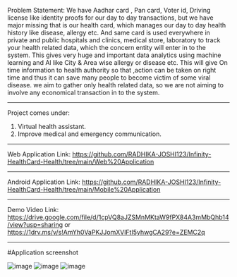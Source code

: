
Problem Statement: We have Aadhar card , Pan card, Voter id, Driving license like identity proofs for our day to day transactions, but we have major missing that is our health card, which manages our day to day health history like disease, allergy etc. And same card is used everywhere in private and public hospitals and clinics, medical store, laboratory to track your health related data, which the concern entity will enter in to the system. This gives very huge and important data analytics using machine learning and Al like City & Area wise allergy or disease etc. This will give On time information to health authority so that ,action can be taken on right time and thus it can save many people to become victim of some viral disease. we aim to gather only health related data, so we are not aiming to involve any economical transaction in to the system. 
*******************************************************
Project comes under:
1. Virtual health assistant.
2. Improve medical and emergency communication.
*******************************************************
Web Application Link: 
https://github.com/RADHIKA-JOSHI123/Infinity-HealthCard-Health/tree/main/Web%20Application
*******************************************************
Android Application Link:
https://github.com/RADHIKA-JOSHI123/Infinity-HealthCard-Health/tree/main/Mobile%20Application
*******************************************************
Demo Video Link:
https://drive.google.com/file/d/1cpVQ8aJZSMnMKtaW9fPX84A3mMbQhb14/view?usp=sharing
or
https://1drv.ms/v/s!AmYh0VaPKJJomXVlFtI5yhwgCA29?e=ZEMC2q
*******************************************************

#Application screenshot

![image](https://github.com/RADHIKA-JOSHI123/Digital-India-E-Health-Card/assets/65120628/028374b8-4b83-4005-80a8-9f8f120215c2)
![image](https://github.com/RADHIKA-JOSHI123/Digital-India-E-Health-Card/assets/65120628/0b64d8c7-78ad-478c-82d3-3992b87c0ddb)
![image](https://github.com/RADHIKA-JOSHI123/Digital-India-E-Health-Card/assets/65120628/4924e4d5-9d60-4dec-a32f-55222df883f5)








